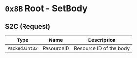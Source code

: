 # `0x8B` Root - SetBody

## S2C (Request)
|      Type      |      Name      |              Description              |
|----------------|----------------|---------------------------------------|
| `PackedUInt32` | ResourceID     | Resource ID of the body               |
